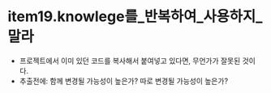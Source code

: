 # item19.knowlege를_반복하여_사용하지_말라

- 프로젝트에서 이미 있던 코드를 복사해서 붙여넣고 있다면, 무언가가 잘못된 것이다.
- 추출전에: 함께 변경될 가능성이 높은가? 따로 변경될 가능성이 높은가?
